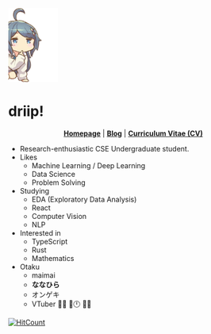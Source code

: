 <img src="https://raw.githubusercontent.com/Dogdriip/Dogdriip/master/koboshi.png" width="100px">

# driip!

<p align="center">
  <strong><a href="https://driip.me">Homepage</a></strong>
  |
  <strong><a href="https://driip.me/blog">Blog</a></strong>
  |
  <strong><a href="https://driip.me/cv">Curriculum Vitae (CV)</a></strong>
</p>

- Research-enthusiastic CSE Undergraduate student.
- Likes
  - Machine Learning / Deep Learning
  - Data Science
  - Problem Solving
- Studying
  - EDA (Exploratory Data Analysis)
  - React
  - Computer Vision
  - NLP
- Interested in
  - TypeScript
  - Rust
  - Mathematics
- Otaku
  - maimai
  - **ななひら**
  - オンゲキ
  - VTuber 🍙🥐 🏰🕛 🐶💙

[![HitCount](http://hits.dwyl.com/Dogdriip/Dogdriip.svg)](http://hits.dwyl.com/Dogdriip/Dogdriip)
